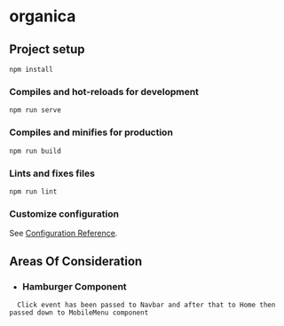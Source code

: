 # organica

## Project setup

```
npm install
```

### Compiles and hot-reloads for development

```
npm run serve
```

### Compiles and minifies for production

```
npm run build
```

### Lints and fixes files

```
npm run lint
```

### Customize configuration

See [Configuration Reference](https://cli.vuejs.org/config/).

## Areas Of Consideration

- ### Hamburger Component

```
  Click event has been passed to Navbar and after that to Home then passed down to MobileMenu component
```
